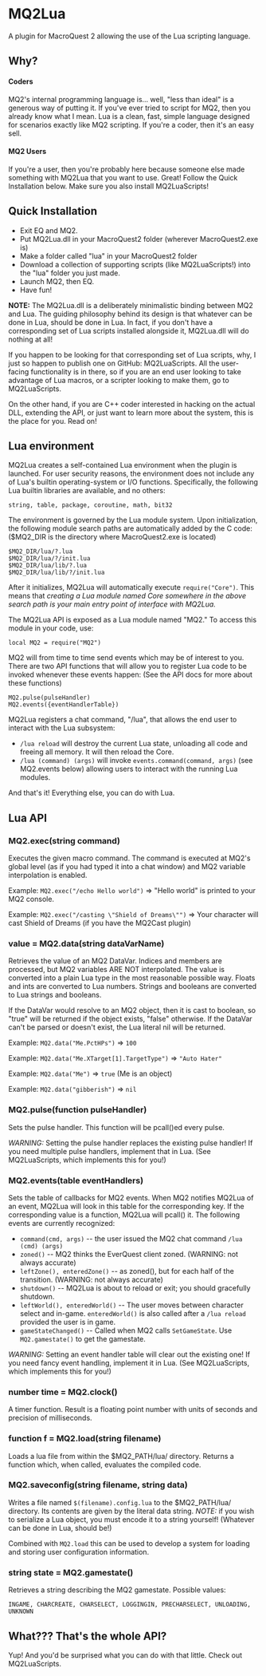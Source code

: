 # MQ2Lua

A plugin for MacroQuest 2 allowing the use of the Lua scripting language.

## Why?

#### Coders

MQ2's internal programming language is... well, "less than ideal" is a generous way of putting it. 
If you've ever tried to script for MQ2, then you already know what I mean. 
Lua is a clean, fast, simple language designed for scenarios exactly like MQ2 scripting. 
If you're a coder, then it's an easy sell.

#### MQ2 Users

If you're a user, then you're probably here because someone else made something with MQ2Lua that you want to use.
Great! Follow the Quick Installation below. Make sure you also install MQ2LuaScripts!

## Quick Installation

- Exit EQ and MQ2.
- Put MQ2Lua.dll in your MacroQuest2 folder (wherever MacroQuest2.exe is)
- Make a folder called "lua" in your MacroQuest2 folder
- Download a collection of supporting scripts (like MQ2LuaScripts!) into the "lua" folder you just made.
- Launch MQ2, then EQ.
- Have fun!

**NOTE:** The MQ2Lua.dll is a deliberately minimalistic binding between MQ2 and Lua. 
The guiding philosophy behind its design is that whatever can be done in Lua, should be done 
in Lua. In fact, if you don't have a corresponding set of Lua scripts installed 
alongside it, MQ2Lua.dll will do nothing at all!

If you happen to be looking for that corresponding set of Lua scripts, why, I just so happen
to publish one on GitHub: MQ2LuaScripts. All the user-facing functionality is in there, so if you
are an end user looking to take advantage of Lua macros, or a scripter looking to make them,
go to MQ2LuaScripts.

On the other hand, if you are C++ coder interested in hacking on the actual DLL, extending the API,
or just want to learn more about the system, this is the place for you. Read on!

## Lua environment

MQ2Lua creates a self-contained Lua environment when the plugin is launched. For user security reasons, the
environment does not include any of Lua's builtin operating-system or I/O functions. Specifically, the following
Lua builtin libraries are available, and no others:
	
	string, table, package, coroutine, math, bit32

The environment is governed by the Lua module system. Upon initialization, the following module search paths are
automatically added by the C code: ($MQ2_DIR is the directory where MacroQuest2.exe is located)

	$MQ2_DIR/lua/?.lua
	$MQ2_DIR/lua/?/init.lua
	$MQ2_DIR/lua/lib/?.lua
	$MQ2_DIR/lua/lib/?/init.lua

After it initializes, MQ2Lua will automatically execute ```require("Core")```. This means that
*creating a Lua module named Core somewhere in the above search path is your main entry point of interface with
MQ2Lua.*

The MQ2Lua API is exposed as a Lua module named "MQ2." To access this module in your code, use:

	local MQ2 = require("MQ2")

MQ2 will from time to time send events which may be of interest to you. There are two API functions
that will allow you to register Lua code to be invoked whenever these events happen: (See the API
docs for more about these functions)

	MQ2.pulse(pulseHandler)
	MQ2.events({eventHandlerTable})

MQ2Lua registers a chat command, "/lua", that allows the end user to interact with the Lua subsystem:

* ```/lua reload``` will destroy the current Lua state, unloading all code and freeing all memory. It
will then reload the Core.
* ```/lua (command) (args)``` will invoke ```events.command(command, args)``` (see MQ2.events below)
allowing users to interact with the running Lua modules.

And that's it! Everything else, you can do with Lua.

## Lua API

### MQ2.exec(string command)

Executes the given macro command. The command is executed at MQ2's global level (as if you had typed
it into a chat window) and MQ2 variable interpolation is enabled.

Example: ```MQ2.exec("/echo Hello world")``` => "Hello world" is printed to your MQ2 console.

Example: ```MQ2.exec("/casting \"Shield of Dreams\"")``` => Your character will cast Shield of Dreams (if you have the MQ2Cast plugin)

### value = MQ2.data(string dataVarName)

Retrieves the value of an MQ2 DataVar. Indices and members are processed, but MQ2 variables ARE NOT
interpolated. The value is converted into a plain Lua type in the most reasonable possible way.
Floats and ints are converted to Lua numbers. Strings and booleans are converted to Lua strings
and booleans.

If the DataVar would resolve to an MQ2 object, then it is cast to boolean, so "true" will be
returned if the object exists, "false" otherwise. If the DataVar can't be parsed or doesn't exist,
the Lua literal nil will be returned.

Example: ```MQ2.data("Me.PctHPs")``` => ```100```

Example: ```MQ2.data("Me.XTarget[1].TargetType")``` => ```"Auto Hater"```

Example: ```MQ2.data("Me")``` => ```true``` (Me is an object)

Example: ```MQ2.data("gibberish")``` => ```nil```

### MQ2.pulse(function pulseHandler)

Sets the pulse handler. This function will be pcall()ed every pulse. 

*WARNING:* Setting the pulse handler replaces the existing pulse handler! If you need multiple
pulse handlers, implement that in Lua. (See MQ2LuaScripts, which implements this for you!)

### MQ2.events(table eventHandlers)

Sets the table of callbacks for MQ2 events. When MQ2 notifies MQ2Lua of an event, MQ2Lua will
look in this table for the corresponding key. If the corresponding value is a function,
MQ2Lua will pcall() it. The following events are currently recognized:

* ```command(cmd, args)``` -- the user issued the MQ2 chat command ```/lua (cmd) (args)```
* ```zoned()``` -- MQ2 thinks the EverQuest client zoned. (WARNING: not always accurate)
* ```leftZone(), enteredZone()``` -- as zoned(), but for each half of the transition. (WARNING: not always accurate)
* ```shutdown()``` -- MQ2Lua is about to reload or exit; you should gracefully shutdown.
* ```leftWorld(), enteredWorld()``` -- The user moves between character select and in-game. 
```enteredWorld()``` is also called after a ```/lua reload``` provided the user is in game.
* ```gameStateChanged()``` -- Called when MQ2 calls ```SetGameState```. Use ```MQ2.gamestate()``` to get the gamestate.

*WARNING:* Setting an event handler table will clear out the existing one! If you need fancy
event handling, implement it in Lua. (See MQ2LuaScripts, which implements this for you!)

### number time = MQ2.clock()

A timer function. Result is a floating point number with units of seconds and precision of milliseconds.

### function f = MQ2.load(string filename)

Loads a lua file from within the $MQ2_PATH/lua/ directory. Returns a function which, when called, evaluates
the compiled code.

### MQ2.saveconfig(string filename, string data)

Writes a file named ```$(filename).config.lua``` to the $MQ2_PATH/lua/ directory. Its contents are given by
the literal data string. *NOTE:* if you wish to serialize a Lua object, you must encode it to a
string yourself! (Whatever can be done in Lua, should be!)

Combined with ```MQ2.load``` this can be used to develop a system for loading and storing user
configuration information.

### string state = MQ2.gamestate()

Retrieves a string describing the MQ2 gamestate. Possible values:

	INGAME, CHARCREATE, CHARSELECT, LOGGINGIN, PRECHARSELECT, UNLOADING, UNKNOWN

## What??? That's the whole API?

Yup! And you'd be surprised what you can do with that little. Check out MQ2LuaScripts.
